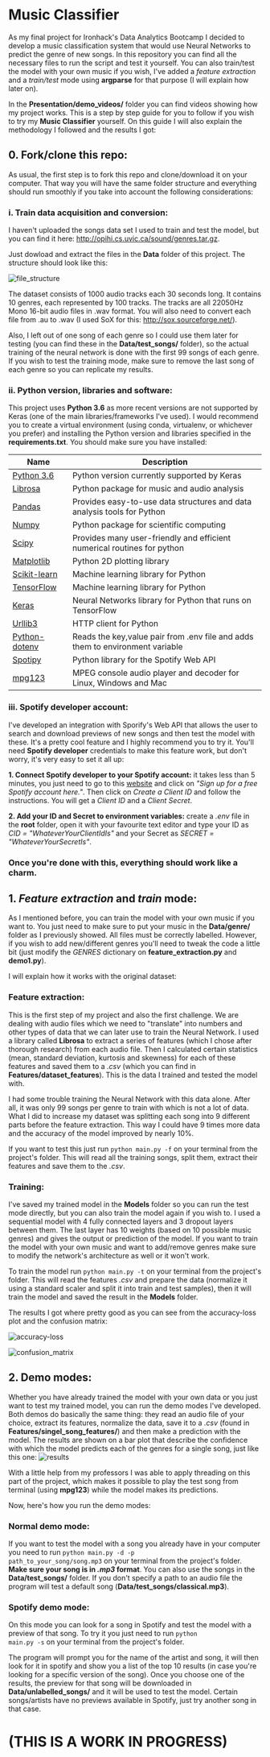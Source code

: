 # Music Classifier

As my final project for Ironhack's Data Analytics Bootcamp I decided to develop a music classification system that would use Neural Networks to predict the genre of new songs. In this repository you can find all the necessary files to run the script and test it yourself. You can also train/test the model with your own music if you wish, I've added a *feature extraction* and a *train/test* mode using **argparse** for that purpose (I will explain how later on).

In the **Presentation/demo_videos/** folder you can find videos showing how my project works. This is a step by step guide for you to follow if you wish to try my **Music Classifier** yourself. On this guide I will also explain the methodology I followed and the results I got:

## 0. Fork/clone this repo:
As usual, the first step is to fork this repo and clone/download it on your computer. That way you will have the same folder structure and everything should run smoothly if you take into account the following considerations:

### i. Train data acquisition and conversion:

I haven't uploaded the songs data set I used to train and test the model, but you can find it here: http://opihi.cs.uvic.ca/sound/genres.tar.gz.

Just dowload and extract the files in the **Data** folder of this project. The structure should look like this:

![file_structure](./for_md/0_file_structure.png)

The dataset consists of 1000 audio tracks each 30 seconds long. It contains 10 genres, each represented by 100 tracks. The tracks are all 22050Hz Mono 16-bit audio files in .wav format. You will also need to convert each file from .au to .wav (I used SoX for this: http://sox.sourceforge.net/).

Also, I left out of one song of each genre so I could use them later for testing (you can find these in the **Data/test_songs/** folder), so the actual training of the neural network is done with the first 99 songs of each genre. If you wish to test the training mode, make sure to remove the last song of each genre so you can replicate my results.

### ii. Python version, libraries and software:

This project uses **Python 3.6** as more recent versions are not supported by Keras (one of the main libraries/frameworks I've used). I would recommend you to create a virtual environment (using conda, virtualenv, or whichever you prefer) and installing the Python version and libraries specified in the **requirements.txt**. You should make sure you have installed:

|  Name 	|  Description 	|
|---	|---	|
|   [Python 3.6](https://www.python.org/downloads/release/python-369/)	|   Python version currently supported by Keras	|
|   [Librosa](https://librosa.github.io/librosa/)	|   Python package for music and audio analysis	|
|   [Pandas](https://pandas.pydata.org/)	|   Provides easy-to-use data structures and data analysis tools for Python	|
|  [Numpy](https://numpy.org/)	|   Python package for scientific computing	|
|   [Scipy](https://www.scipy.org/)	|   Provides many user-friendly and efficient numerical routines for python 	|
|   [Matplotlib](https://matplotlib.org/)	|   Python 2D plotting library	|
|   [Scikit-learn](https://scikit-learn.org/stable/)	|   Machine learning library for Python	|
|   [TensorFlow](https://www.tensorflow.org/)	|   Machine learning library for Python	|
|   [Keras](https://keras.io/)	|   Neural Networks library for Python that runs on TensorFlow	|
|   [Urllib3](https://urllib3.readthedocs.io/en/latest/)	|   HTTP client for Python	|
|   [Python-dotenv](https://pypi.org/project/python-dotenv/)	|   Reads the key,value pair from .env file and adds them to environment variable	|
|   [Spotipy](https://spotipy.readthedocs.io/en/latest/)	|   Python library for the Spotify Web API	|
|   [mpg123](https://www.mpg123.de/index.shtml)	|   MPEG console audio player and decoder for Linux, Windows and Mac	|

### iii. Spotify developer account:

I've developed an integration with Sporify's Web API that allows the user to search and download previews of new songs and then test the model with these. It's a pretty cool feature and I highly recommend you to try it. You'll need **Spotify developer** credentials to make this feature work, but don't worry, it's very easy to set it all up:

**1. Connect Spotify developer to your Spotify account:** it takes less than 5 minutes, you just need to go to this [website](https://developer.spotify.com/dashboard/) and click on *"Sign up for a free Spotify account here."*. Then click on *Create a Client ID* and follow the instructions. You will get a *Client ID* and a *Client Secret*.

**2. Add your ID and Secret to environment variables:** create a *.env* file in the **root** folder, open it with your favourite text editor and type your ID as *CID = "WhateverYourClientIdIs"* and your Secret as *SECRET = "WhateverYourSecretIs"*.

### Once you're done with this, everything should work like a charm.

## 1. *Feature extraction* and *train* mode:

As I mentioned before, you can train the model with your own music if you want to. You just need to make sure to put your music in the **Data/genre/** folder as I previously showed. All files must be correctly labelled. However, if you wish to add new/different genres you'll need to tweak the code a little bit (just modify the *GENRES* dictionary on **feature_extraction.py** and **demo1.py**).

I will explain how it works with the original dataset:

### Feature extraction:

This is the first step of my project and also the first challenge. We are dealing with audio files which we need to "translate" into numbers and other types of data that we can later use to train the Neural Network. I used a library called **Librosa** to extract a series of features (which I chose after thorough research) from each audio file. Then I calculated certain statistics (mean, standard deviation, kurtosis and skewness) for each of these features and saved them to a *.csv* (which you can find in **Features/dataset_features**). This is the data I trained and tested the model with.

I had some trouble training the Neural Network with this data alone. After all, it was only 99 songs per genre to train with which is not a lot of data. What I did to increase my dataset was splitting each song into 9 different parts before the feature extraction. This way I could have 9 times more data and the accuracy of the model improved by nearly 10%.

If you want to test this just run <code>python main.py -f</code> on your terminal from the project's folder. This will read all the training songs, split them, extract their features and save them to the *.csv*.

### Training:

I've saved my trained model in the **Models** folder so you can run the test mode directly, but you can also train the model again if you wish to. I used a sequential model with 4 fully connected layers and 3 dropout layers between them. The last layer has 10 weights (based on 10 possible music genres) and gives the output or prediction of the model. If you want to train the model with your own music and want to add/remove genres make sure to modify the network's architecture as well or it won't work.

To train the model run <code>python main.py -t</code> on your terminal from the project's folder. This will read the features *.csv* and prepare the data (normalize it using a standard scaler and split it into train and test samples), then it will train the model and saved the result in the **Models** folder.

The results I got where pretty good as you can see from the accuracy-loss plot and the confusion matrix:

![accuracy-loss](./for_md/1_acc_loss.png)

![confusion_matrix](./for_md/2_conf_matrix.png)

## 2. Demo modes:

Whether you have already trained the model with your own data or you just want to test my trained model, you can run the demo modes I've developed. Both demos do basically the same thing: they read an audio file of your choice, extract its features, normalize the data, save it to a *.csv* (found in **Features/singel_song_features/**) and then make a prediction with the model. The results are shown on a bar plot that describe the confidence with which the model predicts each of the genres for a single song, just like this one:
![results](./for_md/3_prediction.png)

With a little help from my professors I was able to apply threading on this part of the project, which makes it possible to play the test song from terminal (using **mpg123**) while the model makes its predictions.

Now, here's how you run the demo modes:

### Normal demo mode:

If you want to test the model with a song you already have in your computer you need to run <code>python main.py -d -p path_to_your_song/song.mp3</code> on your terminal from the project's folder. **Make sure your song is in *.mp3* format**. You can also use the songs in the **Data/test_songs/** folder. If you don't specify a path to an audio file the program will test a default song (**Data/test_songs/classical.mp3**).

### Spotify demo mode:

On this mode you can look for a song in Spotify and test the model with a preview of that song. To try it you just need to run <code>python main.py -s</code> on your terminal from the project's folder. 

The program will prompt you for the name of the artist and song, it will then look for it in spotify and show you a list of the top 10 results (in case you're looking for a specific version of the song). Once you choose one of the results, the preview for that song will be downloaded in **Data/unlabelled_songs/** and it will be used to test the model. Certain songs/artists have no previews available in Spotify, just try another song in that case.

# (THIS IS A WORK IN PROGRESS)






